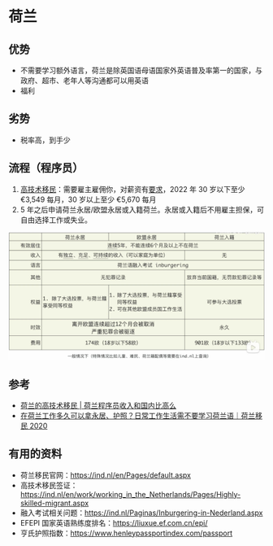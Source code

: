 # 荷兰

## 优势

- 不需要学习额外语言，荷兰是除英国语母语国家外英语普及率第一的国家，与政府、超市、老年人等沟通都可以用英语
- 福利

## 劣势

- 税率高，到手少

## 流程（程序员）

1. [高技术移民](https://ind.nl/en/work/working_in_the_Netherlands/Pages/Highly-skilled-migrant.aspx)：需要雇主雇佣你，对薪资有[要求](https://ind.nl/en/Pages/required-amounts-income-requirement.aspx#Application_for_residence_permit_highly_skilled_migrant_and_European_Blue_Card)，2022 年 30 岁以下至少​€3,549 每月，30 岁以上至少 €5,670 每月
2. 5 年之后申请荷兰永居/欧盟永居或入籍荷兰。永居或入籍后不用雇主担保，可自由选择工作或失业。

![img](./Netherlands_pr.png)

## 参考

- [荷兰的高技术移民 | 荷兰程序员收入和国内比高么](https://www.bilibili.com/video/BV1Ut4y1v776)
- [在荷兰工作多久可以拿永居、护照？日常工作生活需不要学习荷兰语｜荷兰移民 2020](https://www.bilibili.com/video/BV1Dk4y1B7bv)

## 有用的资料

- 荷兰移民官网：<https://ind.nl/en/Pages/default.aspx>
- 高技术移民签证：<https://ind.nl/en/work/working_in_the_Netherlands/Pages/Highly-skilled-migrant.aspx>
- 融入考试相关问题：<https://ind.nl/Paginas/Inburgering-in-Nederland.aspx>
- EFEPI 国家英语熟练度排名：<https://liuxue.ef.com.cn/epi/>
- 亨氏护照指数：<https://www.henleypassportindex.com/passport>
